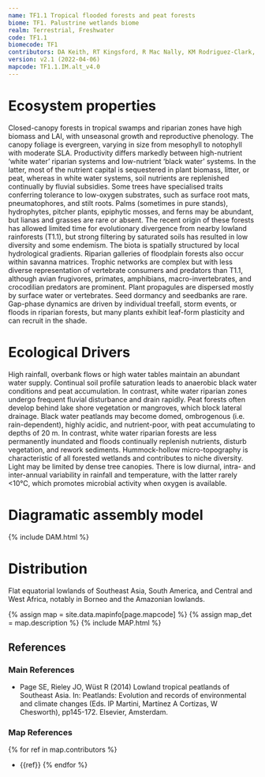 ```yaml
---
name: TF1.1 Tropical flooded forests and peat forests
biome: TF1. Palustrine wetlands biome
realm: Terrestrial, Freshwater
code: TF1.1
biomecode: TF1
contributors: DA Keith, RT Kingsford, R Mac Nally, KM Rodriguez-Clark, A Etter
version: v2.1 (2022-04-06)
mapcode: TF1.1.IM.alt_v4.0
---
```

# Ecosystem properties

Closed-canopy forests in tropical swamps and riparian zones have high biomass and LAI, with unseasonal growth and reproductive phenology. The canopy foliage is evergreen, varying in size from mesophyll to notophyll with moderate SLA. Productivity differs markedly between high-nutrient ‘white water’ riparian systems and low-nutrient ‘black water’ systems. In the latter, most of the nutrient capital is sequestered in plant biomass, litter, or peat, whereas in white water systems, soil nutrients are replenished continually by fluvial subsidies. Some trees have specialised traits conferring tolerance to low-oxygen substrates, such as surface root mats, pneumatophores, and stilt roots. Palms (sometimes in pure stands), hydrophytes, pitcher plants, epiphytic mosses, and ferns may be abundant, but lianas and grasses are rare or absent. The recent origin of these forests has allowed limited time for evolutionary divergence from nearby lowland rainforests (T1.1), but strong filtering by saturated soils has resulted in low diversity and some endemism. The biota is spatially structured by local hydrological gradients. Riparian galleries of floodplain forests also occur within savanna matrices. Trophic networks are complex but with less diverse representation of vertebrate consumers and predators than T1.1, although avian frugivores, primates, amphibians, macro-invertebrates, and crocodilian predators are prominent. Plant propagules are dispersed mostly by surface water or vertebrates. Seed dormancy and seedbanks are rare. Gap-phase dynamics are driven by individual treefall, storm events, or floods in riparian forests, but many plants exhibit leaf-form plasticity and can recruit in the shade.

# Ecological Drivers

High rainfall, overbank flows or high water tables maintain an abundant water supply. Continual soil profile saturation leads to anaerobic black water conditions and peat accumulation. In contrast, white water riparian zones undergo frequent fluvial disturbance and drain rapidly. Peat forests often develop behind lake shore vegetation or mangroves, which block lateral drainage. Black water peatlands may become domed, ombrogenous (i.e. rain-dependent), highly acidic, and nutrient-poor, with peat accumulating to depths of 20 m. In contrast, white water riparian forests are less permanently inundated and floods continually replenish nutrients, disturb vegetation, and rework sediments. Hummock-hollow micro-topography is characteristic of all forested wetlands and contributes to niche diversity. Light may be limited by dense tree canopies. There is low diurnal, intra- and inter-annual variability in rainfall and temperature, with the latter rarely <10°C, which promotes microbial activity when oxygen is available.

# Diagramatic assembly model

{% include DAM.html %}

# Distribution

Flat equatorial lowlands of Southeast Asia, South America, and Central and West Africa, notably in Borneo and the Amazonian lowlands.

{% assign map = site.data.mapinfo[page.mapcode] %}
{% assign map_det = map.description %}
{% include MAP.html %}

## References
### Main References
* Page SE, Rieley JO, Wüst R (2014) Lowland tropical peatlands of Southeast Asia. In: Peatlands: Evolution and records of environmental and climate changes (Eds. IP Martini, Martínez A Cortizas, W Chesworth), pp145-172. Elsevier, Amsterdam. 
### Map References
{% for ref in map.contributors %}
* {{ref}}
{% endfor %}
